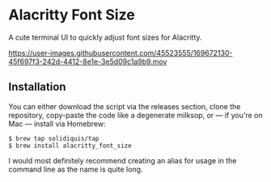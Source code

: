 # Alacritty Font Size
A cute terminal UI to quickly adjust font sizes for Alacritty.

https://user-images.githubusercontent.com/45523555/169672130-45f697f3-242d-4412-8e1e-3e5d09c1a9b9.mov

## Installation

You can either download the script via the releases section, clone the repository, copy-paste the code like a degenerate milksop, or — if you're on Mac — install via Homebrew:

```
$ brew tap solidiquis/tap
$ brew install alacritty_font_size
```

I would most definitely recommend creating an alias for usage in the command line as the name is quite long.
